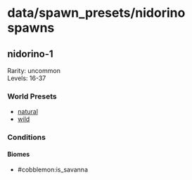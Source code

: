 # data/spawn_presets/nidorino spawns  
  
## nidorino-1  
Rarity: uncommon  
Levels: 16-37  
  
### World Presets  
* [natural](/data/world_presets/natural.md)  
* [wild](/data/world_presets/wild.md)  
  
### Conditions  
  
#### Biomes  
  * #cobblemon:is_savanna
  
